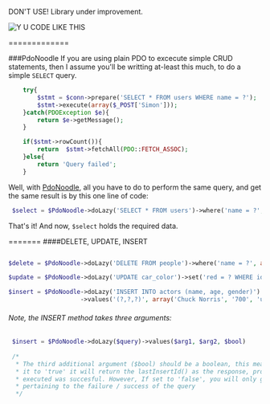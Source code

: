 DON'T USE! Library under improvement.

![Y U CODE LIKE THIS](http://i.imm.io/1hRAR.jpeg)

 
=============

###PdoNoodle
If you are using plain PDO to excecute simple CRUD statements, then I assume you'll be writting at-least this much, 
to do a simple `SELECT` query. 

```` php            
	try{
		$stmt = $conn->prepare('SELECT * FROM users WHERE name = ?');
		$stmt->execute(array($_POST['Simon']));
	}catch(PDOException $e){
		return $e->getMessage();
	}

	if($stmt->rowCount()){
		return  $stmt->fetchAll(PDO::FETCH_ASSOC); 
	}else{
		return 'Query failed';
	}
`````
 Well,  with [PdoNoodle](https://github.com/simon-eQ/PdoNoodle), all you have to do to perform the same query, and  get the same result is by this one line of code:

```` php     
 $select = $PdoNoodle->doLazy('SELECT * FROM users')->where('name = ?', $_POST['Simon']);
````
 That's it! And now, `$select` holds the required data.   
 
 
=======
####DELETE, UPDATE, INSERT
```` php   

$delete = $PdoNoodle->doLazy('DELETE FROM people')->where('name = ?', array('Hitler'));
````
```` php 
$update = $PdoNoodle->doLazy('UPDATE car_color')->set('red = ? WHERE id = ?', array('blue', 1));
````
```` php 
$insert = $PdoNoodle->doLazy('INSERT INTO actors (name, age, gender)')
                    ->values('(?,?,?)', array('Chuck Norris', '700', 'unknown'), true);
````
###### Note, the INSERT method takes three arguments: 

```` php 
 $insert = $PdoNoodle->doLazy($query)->values($arg1, $arg2, $bool)
 
 /*
  * The third additional argument ($bool) should be a boolean, this means if you set
  * it to 'true' it will return the lastInsertId() as the response, provided the query 
  * executed was succesful. However, If set to 'false', you will only get boolean value, 
  * pertaining to the failure / success of the query
  */
